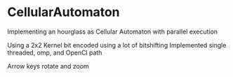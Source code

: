 # CellularAutomaton
Implementing an hourglass as Cellular Automaton with parallel execution

Using a 2x2 Kernel bit encoded
using a lot of bitshifting
Implemented single threaded, omp, and OpenCl path

Arrow keys rotate and zoom
